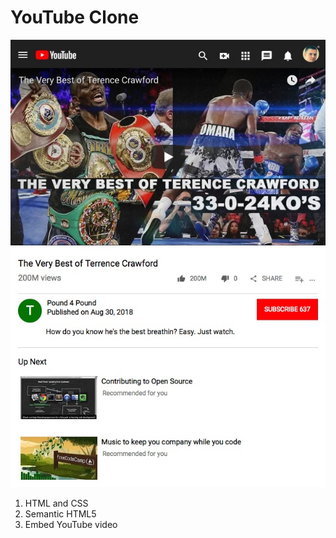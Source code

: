 # YouTube Clone

![screenshot](you_tube_screenshot.jpg)

1. HTML and CSS
2. Semantic HTML5
3. Embed YouTube video

